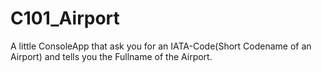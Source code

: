C101_Airport
============

A little ConsoleApp that ask you for an IATA-Code(Short Codename of an Airport) and tells you the Fullname of the Airport.
